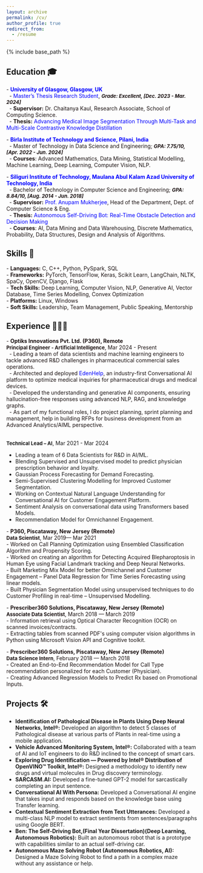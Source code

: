 ```yaml
---
layout: archive
permalink: /cv/
author_profile: true
redirect_from:
  - /resume
---
```


{% include base_path %}
## Education 🎓

<p style="font-size: 14px; color: #1B1212">
- <strong><a href="https://www.gla.ac.uk/" style="color: blue; text-decoration: none;">University of Glasgow, Glasgow, UK</a></strong><br>
&nbsp;&nbsp;- <a href="https://drive.google.com/file/d/1sWV--t7Xo4RacTGsnlrbJNssrJX-1TOH/view?usp=sharing" style="color: blue; text-decoration: none;">Master’s Thesis Research Student</a>, <span style="font-size: 13px; font-style: italic;"><strong>Grade: Excellent, [Dec. 2023 - Mar. 2024]</strong></span><br>
&nbsp;&nbsp;- <strong>Supervisor:</strong> Dr. Chaitanya Kaul, Research Associate, School of Computing Science.<br>
&nbsp;&nbsp;- <strong>Thesis:</strong> <a href="https://arxiv.org/abs/2406.03173" style="color: blue; text-decoration: none;">Advancing Medical Image Segmentation Through Multi-Task and Multi-Scale Contrastive Knowledge Distillation</a>
</p>

<p style="font-size: 14px; color: #1B1212">
- <strong><a href="http://www.bits-pilani.ac.in/" style="color: blue; text-decoration: none;">Birla Institute of Technology and Science, Pilani, India</a></strong><br>
&nbsp;&nbsp;- Master of Technology in Data Science and Engineering; <span style="font-size: 13px; font-style: italic;"><strong>GPA: 7.75/10, [Apr. 2022 - Jun. 2024]</strong></span><br>
&nbsp;&nbsp;- <strong>Courses</strong>: Advanced Mathematics, Data Mining, Statistical Modelling, Machine Learning, Deep Learning, Computer Vision, NLP.
</p>

<p style="font-size: 14px; color: #1B1212">
- <strong><a href="https://sittechno.org/" style="color: blue; text-decoration: none;">Siliguri Institute of Technology, Maulana Abul Kalam Azad University of Technology, India</a></strong><br>
&nbsp;&nbsp;- Bachelor of Technology in Computer Science and Engineering; <span style="font-size: 13px; font-style: italic;"><strong>GPA: 8.84/10, [Aug. 2014 - Jun. 2018]</strong></span><br>
&nbsp;&nbsp;- <strong>Supervisor:</strong> <a href= "https://scholar.google.co.in/citations?user=pixVZ0oAAAAJ&hl=en" style="color: blue; text-decoration: none;">Prof. Anupam Mukherjee</a>, Head of the Department, Dept. of Computer Science & Eng.<br>
&nbsp;&nbsp;- <strong>Thesis:</strong> <a href="https://devmesh.intel.com/projects/self-driving-bot-on-intel-architecture#about-section" style="color: blue; text-decoration: none;">Autonomous Self-Driving Bot: Real-Time Obstacle Detection and Decision Making</a><br>
&nbsp;&nbsp;- <strong>Courses</strong>: AI, Data Mining and Data Warehousing, Discrete Mathematics, Probability, Data Structures, Design and Analysis of Algorithms.
</p>

## Skills 🧠

<p style="font-size: 14px; color: #1B1212">
- <strong>Languages:</strong> C, C++, Python, PySpark, SQL<br>
- <strong>Frameworks:</strong> PyTorch, TensorFlow, Keras, Scikit Learn, LangChain, NLTK, SpaCy, OpenCV, Django, Flask<br>
- <strong>Tech Skills:</strong> Deep Learning, Computer Vision, NLP, Generative AI, Vector Database, Time Series Modelling, Convex Optimization<br>
- <strong>Platforms:</strong> Linux, Windows<br>
- <strong>Soft Skills:</strong> Leadership, Team Management, Public Speaking, Mentorship
</p>

## Experience 👨🏻‍💻
<p style="font-size: 14px; color: #1B1212">
- <strong>Optiks Innovations Pvt. Ltd. (P360), Remote</strong><br>
  <strong style="font-size: 13px;">Principal Engineer - Artificial Intelligence</strong>, Mar 2024 - Present<br>
  &nbsp;&nbsp;- Leading a team of data scientists and machine learning engineers to tackle advanced R&D challenges in pharmaceutical commercial sales operations.<br>
  &nbsp;&nbsp;- Architected and deployed <a href= "https://www.p360.com/edenhelp/" style="color: blue; text-decoration: none;">EdenHelp</a>, an industry-first Conversational AI platform to optimize medical inquiries for pharmaceutical drugs and medical devices.<br>
  &nbsp;&nbsp;- Developed the understanding and generative AI components, ensuring hallucination-free responses using advanced NLP, RAG, and knowledge graphs.<br>
  &nbsp;&nbsp;- As part of my functional roles, I do project planning, sprint planning and management, help in building RFPs for business development from an Advanced Analytics/AIML perspective.<br><br>

<strong style="font-size: 13px;">Technical Lead – AI</strong>, Mar 2021 - Mar 2024<br>
  - Leading a team of 6 Data Scientists for R&D in AI/ML.<br>
  - Blending Supervised and Unsupervised model to predict physician prescription behavior and loyalty.<br>
  - Gaussian Process Forecasting for Demand Forecasting.<br>
  - Semi-Supervised Clustering Modelling for Improved Customer Segmentation.<br>
  - Working on Contextual Natural Language Understanding for Conversational AI for Customer Engagement Platform.<br>
  - Sentiment Analysis on conversational data using Transformers based Models.<br>
  - Recommendation Model for Omnichannel Engagement.
</p>

<p style="font-size: 14px; color: #1B1212">
- <strong>P360, Piscataway, New Jersey (Remote)</strong><br>
  <strong style="font-size: 13px;">Data Scientist</strong>, Mar 2019— Mar 2021<br>
  - Worked on Call Planning Optimization using Ensembled Classification Algorithm and Propensity Scoring.<br>
  - Worked on creating an algorithm for Detecting Acquired Blepharoptosis in Human Eye using Facial Landmark tracking and Deep Neural Networks.<br>
  - Built Marketing Mix Model for better Omnichannel and Customer Engagement – Panel Data Regression for Time Series Forecasting using linear models.<br>
  - Built Physician Segmentation Model using unsupervised techniques to do Customer Profiling in real-time – Unsupervised Modelling.
</p>

<p style="font-size: 14px; color: #1B1212">
- <strong>Prescriber360 Solutions, Piscataway, New Jersey (Remote)</strong><br>
  <strong style="font-size: 13px;">Associate Data Scientist</strong>, March 2018 — March 2019<br>
  - Information retrieval using Optical Character Recognition (OCR) on scanned invoices/contracts.<br>
  - Extracting tables from scanned PDF's using computer vision algorithms in Python using Microsoft Vision API and Cognitive toolkit.
</p>

<p style="font-size: 14px; color: #1B1212">
- <strong>Prescriber360 Solutions, Piscataway, New Jersey (Remote)</strong><br>
  <strong style="font-size: 13px;">Data Science Intern</strong>, February 2018 — March 2018<br>
  - Created an End-to-End Recommendation Model for Call Type recommendation personalized for each Customer (Physician).<br>
  - Creating Advanced Regression Models to Predict Rx based on Promotional Inputs.
</p>

## Projects 🛠️

- **Identification of Pathological Disease in Plants Using Deep Neural Networks, Intel®:** Developed an algorithm to detect 5 classes of Pathological disease at various parts of Plants in real-time using a mobile application.
- **Vehicle Advanced Monitoring System, Intel®:** Collaborated with a team of AI and IoT engineers to do R&D inclined to the concept of smart cars.
- **Exploring Drug Identification — Powered by Intel® Distribution of OpenVINO™ Toolkit, Intel®:** Designed a methodology to identify new drugs and virtual molecules in Drug discovery terminology.
- **SARCASM.AI:** Developed a fine-tuned GPT-2 model for sarcastically completing an input sentence.
- **Conversational AI With Persona:** Developed a Conversational AI engine that takes input and responds based on the knowledge base using Transfer learning.
- **Contextual Sentiment Extraction from Text Utterances:** Developed a multi-class NLP model to extract sentiments from sentences/paragraphs using Google BERT.
- **Ben: The Self-Driving Bot,(Final Year Dissertation)(Deep Learning, Autonomous Robotics):** Built an autonomous robot that is a prototype with capabilities similar to an actual self-driving car.
- **Autonomous Maze Solving Robot (Autonomous Robotics, AI):** Designed a Maze Solving Robot to find a path in a complex maze without any assistance or help.

